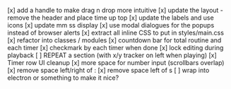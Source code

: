  [x] add a handle to make drag n drop more intuitive
 [x] update the layout - remove the header and place time up top
 [x] update the labels and use icons
 [x] update mm ss display
 [x] use modal dialogues for the popups instead of browser alerts
 [x] extract all inline CSS to put in styles/main.css
 [x] refactor into classes / modules
 [x] countdown bar for total routine and each timer
 [x] checkmark by each timer when done
 [x] lock editing during playback
 [ ] REPEAT a section (with x/y tracker on left when playing)
 [x] Timer row UI cleanup
   [x] more space for number input (scrollbars overlap)
   [x] remove space left/right of :
   [x] remove space left of s 
 [ ] wrap into electron or something to make it nice?